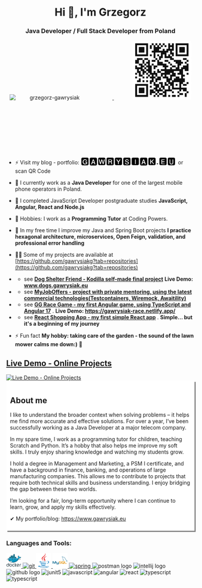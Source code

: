 <h1 align="center">Hi 👋, I'm Grzegorz</h1>
<h3 align="center">Java Developer / Full Stack Developer from Poland</h3>


<p align="center">
  <a href="https://www.gawrysiak.eu" target="blank">
    <img src="https://gawrysiak.eu/wp-content/uploads/2023/11/kissocial.png" alt="grzegorz-gawrysiak" height="150" width="225" style="padding-right: 50px; display: inline-block;" />
  </a>

  <a href="https://www.gawrysiak.eu" target="blank">
    <img src="https://github.com/gawrysiakg/repository-finder/blob/master/src/main/resources/images/fotokodsmall.png" alt="grzegorz-gawrysiak" height="157" width="157" style="padding-left: 50px; display: inline-block;" />
  </a>
</p>

- ⚡  Visit my blog - portfolio:  <a href="https://www.gawrysiak.eu" style="font-size: 24px; text-decoration: none; color: black;">
  🅶🅰🆆🆁🆈🆂🅸🅰🅺.🅴🆄
</a>    or scan QR Code
- 🔭  I currently work as a **Java Developer** for one of the largest mobile phone operators in Poland.
- 🔭  I completed JavaScript Developer postgraduate studies **JavaScript, Angular, React and Node.js**
- 🔭  Hobbies: I work as a **Programming Tutor** at Coding Powers. 
- 🔭  In my free time I improve my Java and Spring Boot projects **I practice hexagonal architecture, microservices, Open Feign, validation, and professional error handling**


- 👨‍💻  Some of my projects are available at [https://github.com/gawrysiakg?tab=repositories](https://github.com/gawrysiakg?tab=repositories)
- -  see [**Dog Shelter Friend - Kodilla self-made final project**](https://github.com/gawrysiakg/dog-shelter-friend) **Live Demo: www.dogs.gawrysiak.eu**
- -  see [**MyJobOffers - project with private mentoring, using the latest commercial technologies(Testcontainers, Wiremock, Awaitility)**](https://github.com/gawrysiakg/MyJobOffers)
- -  see [**GG Race Game - my first Angular game, using TypeScript and Angular 17**](https://github.com/gawrysiakg/gg-race) . **Live Demo: https://gawrysiak-race.netlify.app/**
- -  see [**React Shopping App - my first simple React app**](https://github.com/gawrysiakg/react-shopping-app) . **Simple... but it's a beginning of my journey**


<!-- -  📫 How to reach me **gawrysiak.gg@gmail.com** -->

- ⚡ Fun fact **My hobby: taking care of the garden - the sound of the lawn mower calms me down:)** 🏡


## [Live Demo - Online Projects](https://gawrysiakg.github.io/)
<a href="https://gawrysiakg.github.io/">
  <img src="https://gawrysiakg.github.io/src/panel.png" alt="Live Demo - Online Projects">
</a>


 <div style="background-color: white; padding: 10px; box-shadow: 3px 3px grey; margin-bottom: 10px; ">
            <h2>About me</h2>
                <pI have my own projects on GitHub and a strong determination to grow as a developer. I’ve learned Java and Spring at a solid level. I also completed postgraduate studies in JavaScript Development to deepen my knowledge of JavaScript, Angular, React, Node.js, and other modern technologies.

I like to understand the broader context when solving problems – it helps me find more accurate and effective solutions. For over a year, I’ve been successfully working as a Java Developer at a major telecom company.

In my spare time, I work as a programming tutor for children, teaching Scratch and Python. It’s a hobby that also helps me improve my soft skills. I truly enjoy sharing knowledge and watching my students grow.

I hold a degree in Management and Marketing, a PSM I certificate, and have a background in finance, banking, and operations of large manufacturing companies. This allows me to contribute to projects that require both technical skills and business understanding. I enjoy bridging the gap between these two worlds.

I’m looking for a fair, long-term opportunity where I can continue to learn, grow, and apply my skills effectively.

✔ My portfolio/blog: https://www.gawrysiak.eu</p>
        </div>

<h3 align="left">Languages and Tools:</h3>
<p align="left"> 
 <a href="https://www.docker.com/" target="_blank" rel="noreferrer"> <img src="https://raw.githubusercontent.com/devicons/devicon/master/icons/docker/docker-original-wordmark.svg" alt="docker" width="40" height="40"/> </a> 
 <a href="https://git-scm.com/" target="_blank" rel="noreferrer"> <img src="https://www.vectorlogo.zone/logos/git-scm/git-scm-icon.svg" alt="git" width="40" height="40"/> </a> 
 <a href="https://www.java.com" target="_blank" rel="noreferrer"> <img src="https://raw.githubusercontent.com/devicons/devicon/master/icons/java/java-original.svg" alt="java" width="40" height="40"/> </a> 
 <a href="https://www.mysql.com/" target="_blank" rel="noreferrer"> <img src="https://raw.githubusercontent.com/devicons/devicon/master/icons/mysql/mysql-original-wordmark.svg" alt="mysql" width="40" height="40"/> </a> 
 <a href="https://spring.io/" target="_blank" rel="noreferrer"> <img src="https://www.vectorlogo.zone/logos/springio/springio-icon.svg" alt="spring" width="40" height="40"/> </a>
 <img src="https://www.svgrepo.com/show/354202/postman-icon.svg" height="45" width="45" alt="postman logo"  title="Postman"  />
  <img src="https://upload.wikimedia.org/wikipedia/commons/thumb/9/9c/IntelliJ_IDEA_Icon.svg/2048px-IntelliJ_IDEA_Icon.svg.png" height="45" width="45" alt="intellij logo"  title="IntelliJ IDEA"  />
   <img src="https://cdn.jsdelivr.net/gh/devicons/devicon/icons/github/github-original.svg" height="45" width="45" alt="github logo"  title="GitHub"  />
 <img src="https://junit.org/junit5/assets/img/junit5-logo.png" height="45" width="45" alt="junit5"  title="JUnit5"  />
   <img src="https://upload.wikimedia.org/wikipedia/commons/thumb/9/99/Unofficial_JavaScript_logo_2.svg/1200px-Unofficial_JavaScript_logo_2.svg.png" height="45" width="45" alt="javascript"  title="JavaScript"  />
   <img src="https://upload.wikimedia.org/wikipedia/commons/thumb/c/cf/Angular_full_color_logo.svg/800px-Angular_full_color_logo.svg.png" height="45" width="45" alt="angular"  title="Angular"  />
   <img src="https://upload.wikimedia.org/wikipedia/commons/thumb/3/30/React_Logo_SVG.svg/1200px-React_Logo_SVG.svg.png" height="45" width="45" alt="react"  title="React"  />
   <img src="https://upload.wikimedia.org/wikipedia/commons/thumb/4/4c/Typescript_logo_2020.svg/1200px-Typescript_logo_2020.svg.png" height="45" width="45" alt="typescript"  title="TypeScript"  />
   <img src="https://images.credly.com/images/a2790314-008a-4c3d-9553-f5e84eb359ba/image.png" height="45" width="45" alt="typescript"  title="PSM_I"  />
</p>

  <!-- <p><img align="center" src="https://github-readme-stats.vercel.app/api/top-langs?username=gawrysiakg&show_icons=true&locale=en&layout=compact" alt="gawrysiakg" /></p> -->

